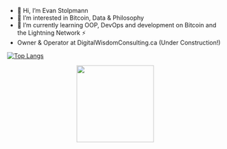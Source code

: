 - 👋 Hi, I’m Evan Stolpmann
- 👀 I’m interested in Bitcoin, Data & Philosophy
- 🌱 I’m currently learning OOP, DevOps and development on Bitcoin and the Lightning Network ⚡
- Owner & Operator at DigitalWisdomConsulting.ca (Under Construction!)


[![Top Langs](https://github-readme-stats.vercel.app/api/top-langs/?username=Stolpmann&layout=compact&theme=prussian&style=centerme)](https://github.com/anuraghazra/github-readme-stats)


<center>
<img height="180em" src="https://github-readme-stats.vercel.app/api?username=Stolpmann&show_icons=true&hide_border=true&&count_private=true&include_all_commits=true&theme=prussian" />
</center>
